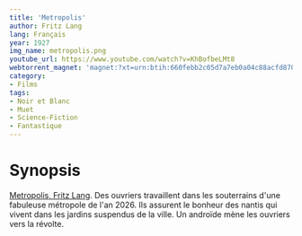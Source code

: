 ```yaml
---
title: 'Metropolis'
author: Fritz Lang
lang: Français
year: 1927
img_name: metropolis.png
youtube_url: https://www.youtube.com/watch?v=KhBofbeLMt8
webtorrent_magnet: 'magnet:?xt=urn:btih:660febb2c05d7a7eb0a04c88acfd870c48f4b35a&dn=j57KIDZYi4nz.mp4&tr=udp://explodie.org:6969&tr=udp://tracker.coppersurfer.tk:6969&tr=udp://tracker.empire-js.us:1337&tr=udp://tracker.leechers-paradise.org:6969&tr=udp://tracker.opentrackr.org:1337&tr=wss://tracker.btorrent.xyz&tr=wss://tracker.fastcast.nz&tr=wss://tracker.openwebtorrent.com&as=https://seed01.bitchute.com/8929/j57KIDZYi4nz.mp4&as=https://seed02.bitchute.com/8929/j57KIDZYi4nz.mp4&as=https://seed03.bitchute.com/8929/j57KIDZYi4nz.mp4&xs=https://www.bitchute.com/torrent/8929/j57KIDZYi4nz.torrent'
category:
- Films
tags:
- Noir et Blanc
- Muet
- Science-Fiction
- Fantastique
---
```



# Synopsis
[Metropolis, Fritz Lang](https://www.amazon.fr/gp/product/B01H45DJS8/ref=as_li_tl?ie=UTF8&tag=ctimes-21&camp=1642&creative=6746&linkCode=as2&creativeASIN=B01H45DJS8&linkId=fdfd554b5c329d98d8a1bcc29d122077). Des ouvriers travaillent dans les souterrains d'une fabuleuse métropole de l'an 2026. Ils assurent le bonheur des nantis qui vivent dans les jardins suspendus de la ville. Un androïde mène les ouvriers vers la révolte.
